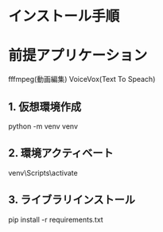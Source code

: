 # インストール手順

# 前提アプリケーション
fffmpeg(動画編集)
VoiceVox(Text To Speach)

## 1. 仮想環境作成
python -m venv venv

## 2. 環境アクティベート
venv\Scripts\activate

## 3. ライブラリインストール
pip install -r requirements.txt